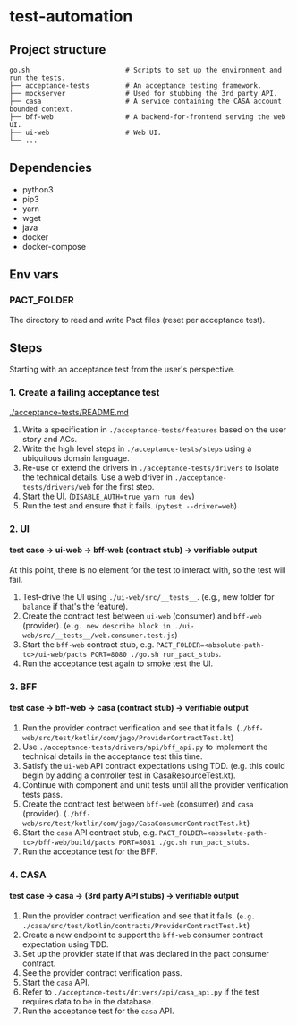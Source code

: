 # test-automation


## Project structure

    go.sh                        # Scripts to set up the environment and run the tests.
    ├── acceptance-tests         # An acceptance testing framework.
    ├── mockserver               # Used for stubbing the 3rd party API.
    ├── casa                     # A service containing the CASA account bounded context.
    ├── bff-web                  # A backend-for-frontend serving the web UI.
    ├── ui-web                   # Web UI.
    └── ...

## Dependencies

- python3
- pip3
- yarn
- wget
- java
- docker
- docker-compose

## Env vars

### PACT_FOLDER

The directory to read and write Pact files (reset per acceptance test).

## Steps

Starting with an acceptance test from the user's perspective.

### 1. Create a failing acceptance test

[./acceptance-tests/README.md](./acceptance-tests/README.md)

1. Write a specification in `./acceptance-tests/features` based on the user story and ACs.
2. Write the high level steps in `./acceptance-tests/steps` using a ubiquitous domain language.
3. Re-use or extend the drivers in `./acceptance-tests/drivers` to isolate the technical details. Use a web driver in `./acceptance-tests/drivers/web` for the first step.
4. Start the UI. (`DISABLE_AUTH=true yarn run dev`)
5. Run the test and ensure that it fails. (`pytest --driver=web`)

### 2. UI

#### test case -> ui-web -> bff-web (contract stub) -> verifiable output

At this point, there is no element for the test to interact with, so the test will fail.

1. Test-drive the UI using `./ui-web/src/__tests__`. (e.g., new folder for `balance` if that's the feature).
2. Create the contract test between `ui-web` (consumer) and `bff-web` (provider). (`e.g. new describe block in ./ui-web/src/__tests__/web.consumer.test.js`)
3. Start the `bff-web` contract stub, e.g. `PACT_FOLDER=<absolute-path-to>/ui-web/pacts PORT=8080 ./go.sh run_pact_stubs`.
4. Run the acceptance test again to smoke test the UI.

### 3. BFF

#### test case -> bff-web -> casa (contract stub) -> verifiable output

1. Run the provider contract verification and see that it fails. (`./bff-web/src/test/kotlin/com/jago/ProviderContractTest.kt`)
2. Use `./acceptance-tests/drivers/api/bff_api.py` to implement the technical details in the acceptance test this time.
3. Satisfy the `ui-web` API contract expectations using TDD. (e.g. this could begin by adding a controller test in CasaResourceTest.kt).
4. Continue with component and unit tests until all the provider verification tests pass.
5. Create the contract test between `bff-web` (consumer) and `casa` (provider). (`./bff-web/src/test/kotlin/com/jago/CasaConsumerContractTest.kt`)
6. Start the `casa` API contract stub, e.g. `PACT_FOLDER=<absolute-path-to>/bff-web/build/pacts PORT=8081 ./go.sh run_pact_stubs`.
7. Run the acceptance test for the BFF.

### 4. CASA

#### test case -> casa -> (3rd party API stubs) -> verifiable output

1. Run the provider contract verification and see that it fails. (`e.g. ./casa/src/test/kotlin/contracts/ProviderContractTest.kt`)
2. Create a new endpoint to support the `bff-web` consumer contract expectation using TDD.
3. Set up the provider state if that was declared in the pact consumer contract.
4. See the provider contract verification pass.
5. Start the `casa` API.
6. Refer to `./acceptance-tests/drivers/api/casa_api.py` if the test requires data to be in the database.
7. Run the acceptance test for the `casa` API.
